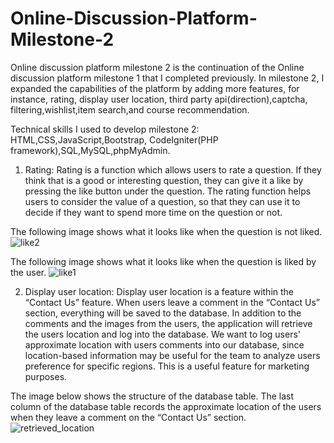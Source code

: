 # Online-Discussion-Platform-Milestone-2

Online discussion platform milestone 2 is the continuation of the Online discussion platform milestone 1 that I completed previously. In milestone 2, I expanded the capabilities of the platform by adding more features, for instance, rating, display user location, third party api(direction),captcha, filtering,wishlist,item search,and  course recommendation.

Technical skills I used to develop milestone 2: HTML,CSS,JavaScript,Bootstrap, CodeIgniter(PHP framework),SQL,MySQL,phpMyAdmin.

1. Rating: Rating is a function which allows users to rate a question. If they think that is a good or interesting question, they can give it a like by pressing the like button under the question. The rating function helps users to consider the value of a question, so that they can use it to decide if they want to spend more time on the question or not.

The following image shows what it looks like when the question is not liked.
![like2](https://github.com/jefjefhui/Online-Discussion-Platform-Milestone-2/assets/73283123/dbbf060a-b83b-46b9-8483-1077693e1783)

The following image shows what it looks like when the question is liked by the user. 
![like1](https://github.com/jefjefhui/Online-Discussion-Platform-Milestone-2/assets/73283123/f164c0b4-f60e-4f8c-b7d5-f48a8ecb53f2)

2. Display user location: Display user location is a feature within the “Contact Us” feature. When users leave a comment in the “Contact Us” section, everything will be saved to the database. In addition to the comments and the images from the users, the application will retrieve the users location and log into the database. We want to log users' approximate location with users comments into our database, since location-based information may be useful for the team to analyze users preference for specific regions. This is a useful feature for marketing purposes.

The image below shows the structure of the database table. The last column of the database table records the approximate location of the users when they leave a comment on the “Contact Us” section.
![retrieved_location](https://github.com/jefjefhui/Online-Discussion-Platform-Milestone-2/assets/73283123/cb846b60-7168-418e-b49f-dc425ec01bed)



